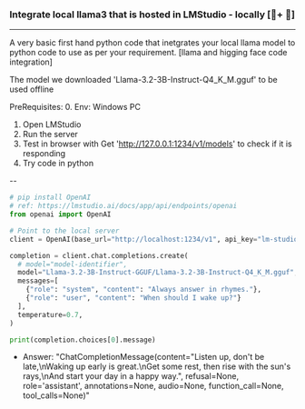 ### Integrate local llama3 that is hosted in LMStudio - locally [🦙+ 🤗]
---
A very basic first hand python code that inetgrates your local llama model to python code to use as per your requirement.
[llama and higging face code integration]

The model we downloaded 'Llama-3.2-3B-Instruct-Q4_K_M.gguf' to be used offline

PreRequisites: 
  0. Env: Windows PC
  1. Open LMStudio
  2. Run the server
  3. Test in browser with Get 'http://127.0.0.1:1234/v1/models' to check if it is responding
  4. Try code in python

  --

```python
# pip install OpenAI
# ref: https://lmstudio.ai/docs/app/api/endpoints/openai
from openai import OpenAI

# Point to the local server
client = OpenAI(base_url="http://localhost:1234/v1", api_key="lm-studio")

completion = client.chat.completions.create(
  # model="model-identifier",
  model="Llama-3.2-3B-Instruct-GGUF/Llama-3.2-3B-Instruct-Q4_K_M.gguf",  
  messages=[
    {"role": "system", "content": "Always answer in rhymes."},
    {"role": "user", "content": "When should I wake up?"}
  ],
  temperature=0.7,
)

print(completion.choices[0].message)
```

- Answer:
  "ChatCompletionMessage(content="Listen up, don't be late,\nWaking up early is great.\nGet some rest, then rise with the sun's rays,\nAnd start your day in a happy way.", refusal=None, role='assistant', annotations=None, audio=None, function_call=None, tool_calls=None)"


